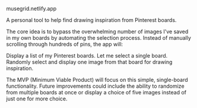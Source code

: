 musegrid.netlify.app

A personal tool to help find drawing inspiration from Pinterest boards.

The core idea is to bypass the overwhelming number of images I've saved in my own boards by automating the selection process. Instead of manually scrolling through hundreds of pins, the app will:

Display a list of my Pinterest boards.
Let me select a single board.
Randomly select and display one image from that board for drawing inspiration.

The MVP (Minimum Viable Product) will focus on this simple, single-board functionality. Future improvements could include the ability to randomize from multiple boards at once or display a choice of five images instead of just one for more choice. 